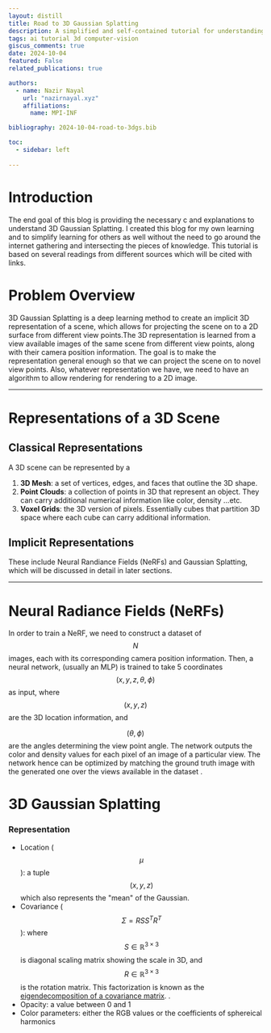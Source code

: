 ```yaml
---
layout: distill
title: Road to 3D Gaussian Splatting
description: A simplified and self-contained tutorial for understanding 3D Gaussian Splatting [Under Construction]
tags: ai tutorial 3d computer-vision
giscus_comments: true
date: 2024-10-04
featured: False
related_publications: true

authors:
  - name: Nazir Nayal
    url: "nazirnayal.xyz"
    affiliations:
      name: MPI-INF

bibliography: 2024-10-04-road-to-3dgs.bib

toc:
  - sidebar: left
 
---
```


# Introduction

  The end goal of this blog is providing the necessary c and explanations to understand 3D Gaussian Splatting. I created this blog for my own learning and to simplify learning for others as well without the need to go around the internet gathering and intersecting the pieces of knowledge. This tutorial is based on several readings from different sources which will be cited with links.

# Problem Overview

  3D Gaussian Splatting is a deep learning method to create an implicit 3D representation of a scene, which allows for projecting the scene on to a 2D surface from different view points.The 3D representation is learned from a view available images of the same scene from different view points, along with their camera position information. The goal is to make the representation general enough so that we can project the scene on to novel view points. Also, whatever representation we have, we need to have an algorithm to allow rendering for rendering to a 2D image.

---

# Representations of a 3D Scene

## Classical Representations

A 3D scene can be represented by a 

1. **3D Mesh**: a set of vertices, edges, and faces that outline the 3D shape.
2. **Point Clouds**: a collection of points in 3D that represent an object. They can carry additional numerical information like color, density ...etc.
3. **Voxel Grids**: the 3D version of pixels. Essentially cubes that partition 3D space where each cube can carry additional information.

## Implicit Representations

  These include Neural Randiance Fields (NeRFs) and Gaussian Splatting, which will be discussed in detail in later sections.


---

# Neural Radiance Fields (NeRFs)


  In order to train a NeRF, we need to construct a dataset of $$N$$ images, each with its corresponding camera position information. Then, a neural network, (usually an MLP) is trained to take 5 coordinates $$(x, y, z, \theta, \phi)$$ as input, where $$(x, y, z)$$ are the 3D location information, and 
<!-- TODO: Validate the definition of theta and phi -->
  $$(\theta, \phi)$$ are the angles determining the view point angle. 
  The network outputs the color and density values for each pixel of an image of a particular view. The network hence can be optimized by matching the ground truth image with the generated one over the views available in the dataset <d-cite key="numbynum"></d-cite>.
  

# 3D Gaussian Splatting


### Representation
  <!-- TODO: Expand on these at these with the proper reference -->
  - Location ($$\mu$$): a tuple $$(x,y,z)$$ which also represents the "mean" of the Gaussian.
  - Covariance ($$\Sigma = RSS^TR^T$$): where $$S \in \mathbb{R}^{3 \times 3}$$ is diagonal scaling matrix showing the scale in 3D, and $$R \in \mathbb{R}^{3 \times 3}$$ is the rotation matrix. This factorization is known as the [eigendecomposition of a covariance matrix](https://www.visiondummy.com/2014/04/geometric-interpretation-covariance-matrix/#Covariance_matrix_as_a_linear_transformation). .<d-cite key="overviewyurkova"></d-cite>
  - Opacity: a value between 0 and 1
  - Color parameters: either the RGB values or the coefficients of sphereical harmonics

<!-- Citations are then used in the article body with the `<d-cite>` tag.
The key attribute is a reference to the id provided in the bibliography.
The key attribute can take multiple ids, separated by commas.

The citation is presented inline like this: <d-cite key="numbynum"></d-cite> (a number that displays more information on hover).
If you have an appendix, a bibliography is automatically created and populated in it.
 -->

